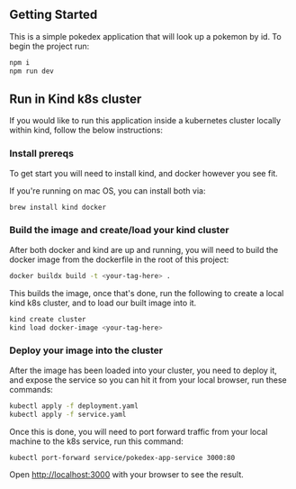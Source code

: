 ## Getting Started

This is a simple pokedex application that will look up a pokemon by id. To begin the project run:

```bash
npm i
npm run dev
```

## Run in Kind k8s cluster

If you would like to run this application inside a kubernetes cluster locally within kind, follow the below instructions:

### Install prereqs

To get start you will need to install kind, and docker however you see fit.

If you're running on mac OS, you can install both via:

```bash
brew install kind docker
```

### Build the image and create/load your kind cluster

After both docker and kind are up and running, you will need to build the docker image from the dockerfile in the root of this project:

```bash
docker buildx build -t <your-tag-here> .
```

This builds the image, once that's done, run the following to create a local kind k8s cluster, and to load our built image into it.

```bash
kind create cluster
kind load docker-image <your-tag-here>
```

### Deploy your image into the cluster

After the image has been loaded into your cluster, you need to deploy it, and expose the service so you can hit it from your local browser, run these commands:

```bash
kubectl apply -f deployment.yaml
kubectl apply -f service.yaml
```

Once this is done, you will need to port forward traffic from your local machine to the k8s service, run this command:

```bash
kubectl port-forward service/pokedex-app-service 3000:80
```

Open [http://localhost:3000](http://localhost:3000) with your browser to see the result.
